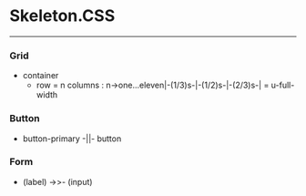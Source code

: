 # Skeleton.CSS
---

### Grid
+ container
    - row
        = n columns : n->one...eleven|-(1/3)s-|-(1/2)s-|-(2/3)s-|
        = u-full-width

### Button
- button-primary -||- button

### Form
- (label) ->>- (input)

